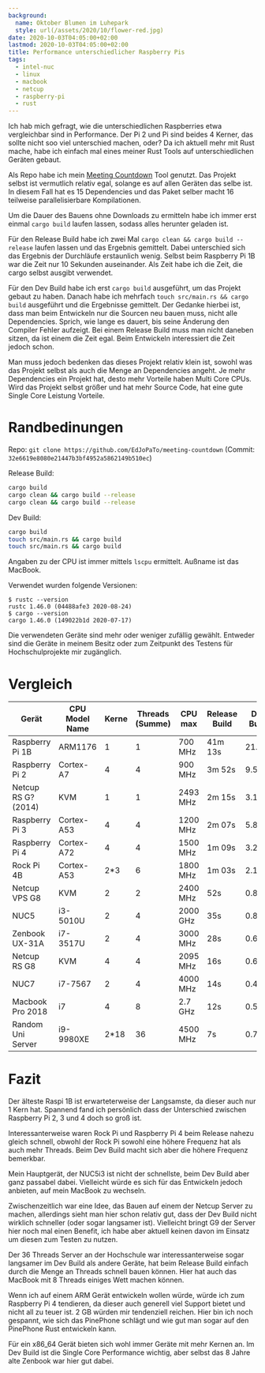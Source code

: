 ```yaml
---
background:
  name: Oktober Blumen im Luhepark
  style: url(/assets/2020/10/flower-red.jpg)
date: 2020-10-03T04:05:00+02:00
lastmod: 2020-10-03T04:05:00+02:00
title: Performance unterschiedlicher Raspberry Pis
tags:
  - intel-nuc
  - linux
  - macbook
  - netcup
  - raspberry-pi
  - rust
---
```

Ich hab mich gefragt, wie die unterschiedlichen Raspberries etwa vergleichbar sind in Performance.
Der Pi 2 und Pi sind beides 4 Kerner, das sollte nicht soo viel unterschied machen, oder?
Da ich aktuell mehr mit Rust mache, habe ich einfach mal eines meiner Rust Tools auf unterschiedlichen Geräten gebaut.
<!--more-->

Als Repo habe ich mein [Meeting Countdown](https://github.com/EdJoPaTo/meeting-countdown) Tool genutzt.
Das Projekt selbst ist vermutlich relativ egal, solange es auf allen Geräten das selbe ist.
In diesem Fall hat es 15 Dependencies und das Paket selber macht 16 teilweise parallelisierbare Kompilationen.

Um die Dauer des Bauens ohne Downloads zu ermitteln habe ich immer erst einmal `cargo build` laufen lassen, sodass alles herunter geladen ist.

Für den Release Build habe ich zwei Mal `cargo clean && cargo build --release` laufen lassen und das Ergebnis gemittelt.
Dabei unterschied sich das Ergebnis der Durchläufe erstaunlich wenig.
Selbst beim Raspberry Pi 1B war die Zeit nur 10 Sekunden auseinander.
Als Zeit habe ich die Zeit, die cargo selbst ausgibt verwendet.

Für den Dev Build habe ich erst `cargo build` ausgeführt, um das Projekt gebaut zu haben.
Danach habe ich mehrfach `touch src/main.rs && cargo build` ausgeführt und die Ergebnisse gemittelt.
Der Gedanke hierbei ist, dass man beim Entwickeln nur die Sourcen neu bauen muss, nicht alle Dependencies.
Sprich, wie lange es dauert, bis seine Änderung den Compiler Fehler aufzeigt.
Bei einem Release Build muss man nicht daneben sitzen, da ist einem die Zeit egal.
Beim Entwickeln interessiert die Zeit jedoch schon.

Man muss jedoch bedenken das dieses Projekt relativ klein ist, sowohl was das Projekt selbst als auch die Menge an Dependencies angeht.
Je mehr Dependencies ein Projekt hat, desto mehr Vorteile haben Multi Core CPUs.
Wird das Projekt selbst größer und hat mehr Source Code, hat eine gute Single Core Leistung Vorteile.

# Randbedinungen

Repo: `git clone https://github.com/EdJoPaTo/meeting-countdown`
(Commit: `32e6619e8080e21447b3bf4952a5862149b510ec`)

Release Build:
```sh
cargo build
cargo clean && cargo build --release
cargo clean && cargo build --release
```

Dev Build:
```sh
cargo build
touch src/main.rs && cargo build
touch src/main.rs && cargo build
```

Angaben zu der CPU ist immer mittels `lscpu` ermittelt.
Außname ist das MacBook.

Verwendet wurden folgende Versionen:
```
$ rustc --version
rustc 1.46.0 (04488afe3 2020-08-24)
$ cargo --version
cargo 1.46.0 (149022b1d 2020-07-17)
```

Die verwendeten Geräte sind mehr oder weniger zufällig gewählt.
Entweder sind die Geräte in meinem Besitz oder zum Zeitpunkt des Testens für Hochschulprojekte mir zugänglich.

# Vergleich

| Gerät | CPU Model Name | Kerne | Threads (Summe) | CPU max | Release Build | Dev Build |
| --- | --- | --- | --- | --- | --- | --- |
| Raspberry Pi 1B | ARM1176 | 1 | 1 | 700 MHz | 41m 13s | 21.35s |
| Raspberry Pi 2 | Cortex-A7 | 4 | 4 | 900 MHz | 3m 52s | 9.51s |
| Netcup RS G? (2014) | KVM | 1 | 1 | 2493 MHz | 2m 15s | 3.17s |
| Raspberry Pi 3 | Cortex-A53 | 4 | 4 | 1200 MHz | 2m 07s | 5.80s |
| Raspberry Pi 4 | Cortex-A72 | 4 | 4 | 1500 MHz | 1m 09s | 3.20s |
| Rock Pi 4B | Cortex-A53 | 2*3 | 6 | 1800 MHz | 1m 03s | 2.11s |
| Netcup VPS G8 | KVM | 2 | 2 | 2400 MHz | 52s | 0.84s |
| NUC5 | i3-5010U | 2 | 4 | 2000 GHz | 35s | 0.80s |
| Zenbook UX-31A | i7-3517U | 2 | 4 | 3000 MHz | 28s | 0.61s |
| Netcup RS G8 | KVM | 4 | 4 | 2095 MHz | 16s | 0.65s |
| NUC7 | i7-7567 | 2 | 4 | 4000 MHz | 14s | 0.40s |
| Macbook Pro 2018 | i7 | 4 | 8 | 2.7 GHz | 12s | 0.58s |
| Random Uni Server | i9-9980XE | 2*18 | 36 | 4500 MHz | 7s | 0.75s |

# Fazit

Der älteste Raspi 1B ist erwarteterweise der Langsamste, da dieser auch nur 1 Kern hat.
Spannend fand ich persönlich dass der Unterschied zwischen Raspberry Pi 2, 3 und 4 doch so groß ist.

Interessanterweise waren Rock Pi und Raspberry Pi 4 beim Release nahezu gleich schnell, obwohl der Rock Pi sowohl eine höhere Frequenz hat als auch mehr Threads.
Beim Dev Build macht sich aber die höhere Frequenz bemerkbar.

Mein Hauptgerät, der NUC5i3 ist nicht der schnellste, beim Dev Build aber ganz passabel dabei.
Vielleicht würde es sich für das Entwickeln jedoch anbieten, auf mein MacBook zu wechseln.

Zwischenzeitlich war eine Idee, das Bauen auf einem der Netcup Server zu machen, allerdings sieht man hier schon relativ gut, dass der Dev Build nicht wirklich schneller (oder sogar langsamer ist).
Vielleicht bringt G9 der Server hier noch mal einen Benefit, ich habe aber aktuell keinen davon im Einsatz um diesen zum Testen zu nutzen.

Der 36 Threads Server an der Hochschule war interessanterweise sogar langsamer im Dev Build als andere Geräte, hat beim Release Build einfach durch die Menge an Threads schnell bauen können.
Hier hat auch das MacBook mit 8 Threads einiges Wett machen können.

Wenn ich auf einem ARM Gerät entwickeln wollen würde, würde ich zum Raspberry Pi 4 tendieren, da dieser auch generell viel Support bietet und nicht all zu teuer ist.
2 GB würden mir tendenziell reichen.
Hier bin ich noch gespannt, wie sich das PinePhone schlägt und wie gut man sogar auf den PinePhone Rust entwickeln kann.

Für ein x86_64 Gerät bieten sich wohl immer Geräte mit mehr Kernen an.
Im Dev Build ist die Single Core Performance wichtig, aber selbst das 8 Jahre alte Zenbook war hier gut dabei.
